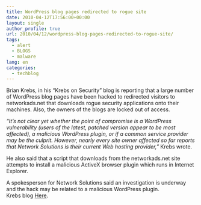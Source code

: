 ```yaml
---
title: WordPress blog pages redirected to rogue site
date: 2010-04-12T17:56:00+00:00
layout: single
author_profile: true
url: 2010/04/12/wordpress-blog-pages-redirected-to-rogue-site/
tags:
  - alert
  - BLOGS
  - malware
lang: en
categories: 
  - techblog
---
```

Brian Krebs, in his “Krebs on Security” blog is reporting that a large number of WordPress blog pages have been hacked to redirected visitors to networkads.net that downloads rogue security applications onto their machines. Also, the owners of the blogs are locked out of access.

_“It’s not clear yet whether the point of compromise is a WordPress vulnerability (users of the latest, patched version appear to be most affected), a malicious WordPress plugin, or if a common service provider may be the culprit. However, nearly every site owner affected so far reports that Network Solutions is their current Web hosting provider,”_ Krebs wrote.

He also said that a script that downloads from the networkads.net site attempts to install a malicious ActiveX browser plugin which runs in Internet Explorer.

A spokesperson for Network Solutions said an investigation is underway and the hack may be related to a malicious WordPress plugin.  
Krebs blog [Here](http://krebsonsecurity.com/2010/04/hundreds-of-wordpress-blogs-hit-by-networkads-net-hack/#more-2351).